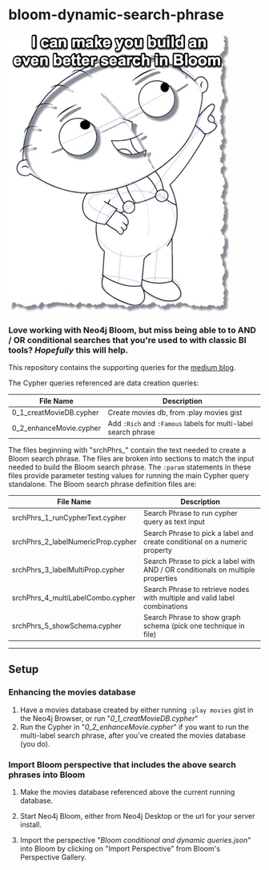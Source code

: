 # bloom-dynamic-search-phrase

![](images/stewieBetterBloom.jpg)

### Love working with Neo4j Bloom, but miss being able to to AND / OR conditional searches that you're used to with classic BI tools? _*Hopefully*_ this will help.  

This repository contains the supporting queries for the [medium blog](https://medium.com/p/bdf0a2984837/).  

The Cypher queries referenced are data creation queries:

| File Name                          | Description                                                                     |  
| ---------------------------------- | ------------------------------------------------------------------------------- |  
| 0_1_creatMovieDB.cypher            | Create movies db, from :play movies gist                                        |
| 0_2_enhanceMovie.cypher            | Add `:Rich` and `:Famous` labels for multi-label search phrase                  |

The files beginning with "srchPhrs_" contain the text needed to create a Bloom search phrase. The files are broken into sections to match the input needed to build the Bloom search phrase.  The `:param` statements in these files provide parameter testing values for running the main Cypher query standalone.  The Bloom search phrase definition files are:

| File Name                          | Description                                                                     | 
| ---------------------------------- | ------------------------------------------------------------------------------- |
| srchPhrs_1_runCypherText.cypher    | Search Phrase to run cypher query as text input                                 |
| srchPhrs_2_labelNumericProp.cypher | Search Phrase to pick a label and create conditional on a numeric property      |
| srchPhrs_3_labelMultiProp.cypher   | Search Phrase to pick a label with AND / OR conditionals on multiple properties |
| srchPhrs_4_multiLabelCombo.cypher  | Search Phrase to retrieve nodes with multiple and valid label combinations      |
| srchPhrs_5_showSchema.cypher       | Search Phrase to show graph schema (pick one technique in file)                 |


   *** 

## Setup


### Enhancing the movies database

1. Have a movies database created by either running `:play movies` gist in the Neo4j Browser, or run "_0_1_creatMovieDB.cypher_" 
1. Run the Cypher in "_0_2_enhanceMovie.cypher_" if you want to run the multi-label search phrase, after you've created the movies database (you do).

### Import Bloom perspective that includes the above search phrases into Bloom

1. Make the movies database referenced above the current running database.

1. Start Neo4j Bloom, either from Neo4j Desktop or the url for your server install.

1. Import the perspective "_Bloom conditional and dynamic queries.json_" into Bloom by clicking on "Import Perspective" from Bloom's Perspective Gallery.


